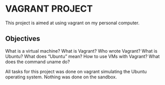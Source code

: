 # VAGRANT PROJECT

This project is aimed at using vagrant on my personal computer.

## Objectives
What is a virtual machine?
What is Vagrant?
Who wrote Vagrant?
What is Ubuntu?
What does “Ubuntu” mean?
How to use VMs with Vagrant?
What does the command uname do?

All tasks for this project was done on vagrant simulating the Ubuntu operating system. Nothing was done on the sandbox.
